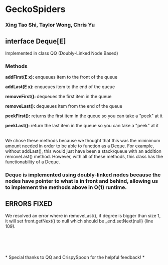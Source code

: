 # GeckoSpiders 
<h3>Xing Tao Shi, Taylor Wong, Chris Yu</h3>
<h2>interface Deque[E] </h2> Implemented in class QQ (Doubly-Linked Node Based)
  <h3>Methods</h3>
    <p>
    <b>addFirst(E x): </b>
      enqueues item to the front of the queue
    </p>
    <p>
    <b>addLast(E x): </b>
      enqueues item to the end of the queue
    </p>
    <p>
    <b>removeFirst(): </b>
      dequeues the first item in the queue
      </p>
    <p>
    <b>removeLast(): </b>
      dequeues item from the end of the queue
    </p>
    <p>
    <b>peekFirst():</b>
      returns the first item in the queue so you can take a "peek" at it
      </p>
    <p>
    <b>peekLast(): </b>
      return the last item in the queue so you can take a "peek" at it
    </p>
    <br>
    We chose these methods because we thought that this was the mininimum amount needed in order to be able to function as a Deque. For example, without addLast(), this would just have been a stack/queue with an addition removeLast() method. However, with all of these methods, this class has the functionability of a Deque.
    
<h3>
Deque is implemented using doubly-linked nodes because the nodes have pointer to 
what is in front and behind, allowing us to implement the methods above in O(1) runtime.      
</h3>

## ERRORS FIXED

We resolved an error where in removeLast(), if degree is bigger than size 1, it will set front.getNext() to null which should be _end.setNext(null) (line 109).

<br>
<br>
<br>
<br>
* Special thanks to QQ and CrispySpoon for the helpful feedback! *
